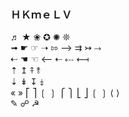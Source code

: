 ###  ＨＫｍｅＬＶ  
♬ ★  ❀   ✪  ✺  ❊   
➟  ☛  ☞  ➝  ⇰  ⟶  ⇉  ↣  ⤑   
⇠  ☚  ☜  ⟵  ⇠  ⤎  ⟻    
⇡  ↥  ⤉  ⥉   
⇣  ↡  ↧  ⤈   
«  »   ⎡  ⎤  ❲  ❳  ⎧  ⎫  ⎣  ⎦   ❲  ❳  ⟨  ⟩  
✎  ☍  ☭     
